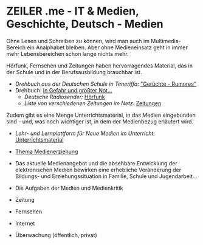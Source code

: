 # ZEILER .me - IT & Medien, Geschichte, Deutsch - Medien

Ohne Lesen und Schreiben zu können, wird man auch im Multimedia-Bereich ein Analphabet bleiben. Aber ohne Medieneinsatz geht in immer mehr Lebensbereichen schon lange nichts mehr.

Hörfunk, Fernsehen und Zeitungen haben hervorragendes Material, das in der Schule und in der Berufsausbildung brauchbar ist.

-   *Drehbuch aus der Deutschen Schule in Teneriffa:* ["Gerüchte - Rumores"](https://www.zeiler.me/medien/geruechte-rumores-drehbuch.html)
-   Drehbuch: [In Gefahr und größter Not...](https://www.google.com/url?q=https%3A%2F%2Fwww.amazon.de%2FGefahr-gr%25C3%25B6%25C3%259Fter-Not-Teil-Drehbuch%2Fdp%2F386460818X%2Fref%3Dsr_1_1%3Fie%3DUTF8%26qid%3D1524860164%26sr%3D8-1%26keywords%3DIn%2BGefahr%2Bund%2Bgr%25C3%25B6%25C3%259Fter%2BNot...%2BDetlef%2BZeiler&sa=D&sntz=1&usg=AOvVaw23sGOSTHmQm4--Cp9FhT38)
    -   *Deutsche Radiosender:* [Hörfunk](http://www.google.com/url?q=http%3A%2F%2Fwww.ex.ac.uk%2Fgerman%2Fmedia%2Fradgerm.html&sa=D&sntz=1&usg=AOvVaw07YrnubFXuO89mtY_JjucU)
    -   *Liste von verschiedenen Zeitungen im Netz:* [Zeitungen](http://www.google.com/url?q=http%3A%2F%2Fwww.zeitungen.de%2F&sa=D&sntz=1&usg=AOvVaw3B7F6eX2AY_RzLY3dkqZpr)

Zudem gibt es eine Menge Unterrichtsmaterial, in das Medien eingebunden sind - und, was noch wichtiger ist, in dem der Medienbezug erläutert wird.

-   *Lehr- und Lernplattform für Neue Medien im Unterricht:* [Unterrichtsmaterial](http://www.google.com/url?q=http%3A%2F%2Fwww.kubiss.de%2Fbildung%2Fprojekte%2Fschb_netz%2F&sa=D&sntz=1&usg=AOvVaw32JeiQ9nnJ9MVySB7TuxQh)

-   [Thema Medienerziehung](https://www.zeiler.me/medien/medienerziehung.html)

-   Das aktuelle Medienangebot und die absehbare Entwicklung der elektronischen Medien bewirken eine erhebliche Veränderung der Bildungs- und Erziehungssituation in Familie, Schule und Jugendarbeit...

-   Die Aufgaben der Medien und Medienkritik
-   Zeitung
-   Fernsehen
-   Internet
-   Überwachung (öffentlich, privat)